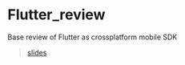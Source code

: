 # Flutter_review
Base review of Flutter as crossplatform mobile SDK

> [slides](http://yuriyluchaninov.github.io/Flutter_review)
